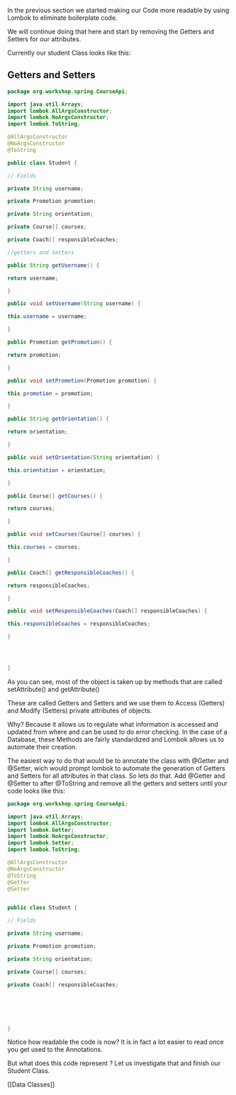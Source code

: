 In the previous section we started making our Code more readable by using Lombok to eliminate boilerplate code.

We will continue doing that here and start by removing the Getters and Setters for our attributes.

Currently our student Class looks like this:

## Getters and Setters

``` java
package org.workshop.spring.CourseApi;

import java.util.Arrays;
import lombok.AllArgsConstructor;
import lombok.NoArgsConstructor;
import lombok.ToString;

@AllArgsConstructor
@NoArgsConstructor
@ToString

public class Student {

// Fields

private String username;

private Promotion promotion;

private String orientation;

private Course[] courses;

private Coach[] responsibleCoaches;

//getters and Setters

public String getUsername() {

return username;

}

public void setUsername(String username) {

this.username = username;

}

public Promotion getPromotion() {

return promotion;

}

public void setPromotion(Promotion promotion) {

this.promotion = promotion;

}

public String getOrientation() {

return orientation;

}

public void setOrientation(String orientation) {

this.orientation = orientation;

}

public Course[] getCourses() {

return courses;

}

public void setCourses(Course[] courses) {

this.courses = courses;

}

public Coach[] getResponsibleCoaches() {

return responsibleCoaches;

}

public void setResponsibleCoaches(Coach[] responsibleCoaches) {

this.responsibleCoaches = responsibleCoaches;

}




}
```

As you can see, most of the object is taken up by methods that are called setAttribute() and getAttribute()

These are called Getters and Setters and we use them to Access (Getters) and Modify (Setters) private attributes of objects.

Why? Because it allows us to regulate what information is accessed and updated from where and can be used to do error checking.
In the case of a Database, these Methods are fairly standardized and Lombok allows us to automate their creation.

The easiest way to do that would be to annotate the class with
@Getter and @Setter, wich would prompt lombok to automate the generation of Getters and Setters for all attributes in that class.
So lets do that.
Add @Getter and @Setter to after @ToString and remove all the getters and setters until your code looks like this:

``` java
package org.workshop.spring.CourseApi;

import java.util.Arrays;
import lombok.AllArgsConstructor;
import lombok.Getter;
import lombok.NoArgsConstructor;
import lombok.Setter;
import lombok.ToString;

@AllArgsConstructor
@NoArgsConstructor
@ToString
@Getter
@Setter


public class Student {

// Fields

private String username;

private Promotion promotion;

private String orientation;

private Course[] courses;

private Coach[] responsibleCoaches;






}
```

Notice how readable the code is now?
It is in fact a lot easier to read once you get used to the Annotations.

But what does this code represent ?
Let us investigate that and finish our Student Class.

\[\[Data Classes\]\]
